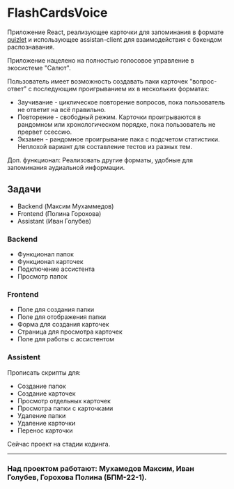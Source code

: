 # FlashCardsVoice
Приложение React, реализующее карточки для запоминания в формате [quizlet](https://quizlet.com/ru) и использующее assistan-client для взаимодействия с бэкендом распознавания.

Приложение нацелено на полностью голосовое управление в экосистеме "Салют".

Пользователь имеет возможность создавать паки карточек "вопрос-ответ" с последующим проигрыванием их в нескольких форматах:
* Заучивание - циклическое повторение вопросов, пока пользователь не ответит на всё правильно.
* Повторение - свободный режим. Карточки проигрываются в рандомном или хронологическом порядке, пока пользователь не прервет ссессию.
* Экзамен - рандомное проигрывание пака с подсчетом статистики. Неплохой вариант для составление тестов из разных тем.

Доп. функционал: Реализовать другие форматы, удобные для запоминания аудиальной информации.

## Задачи 
- Backend (Максим Мухаммедов)
- Frontend (Полина Горохова)
- Assistant (Иван Голубев)


### Backend
- Функционал папок
- Функционал карточек
- Подключение ассистента
- Просмотр папок

### Frontend
- Поле для создания папки
- Поле для отображения папки
- Форма для создания карточек
- Страница для просмотра карточек
- Поле для работы с ассистентом

### Assistent
Прописать скрипты для: 
- Создание папок
- Создание карточек
- Просмотр отдельных карточек
- Просмотра папки с карточками
- Удаление папки
- Удаление карточки
- Перенос карточки
  
Сейчас проект на стадии кодинга.
___
### Над проектом работают: Мухамедов Максим, Иван Голубев, Горохова Полина (БПМ-22-1).
